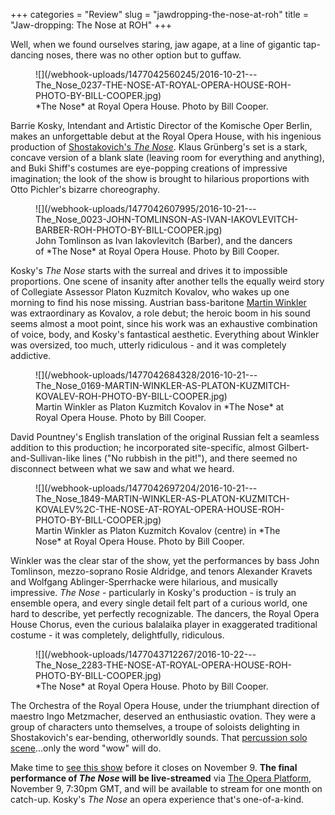 +++
categories = "Review"
slug = "jawdropping-the-nose-at-roh"
title = "Jaw-dropping: The Nose at ROH"
+++

Well, when we found ourselves staring, jaw agape, at a line of gigantic tap-dancing noses, there was no other option but to guffaw.

<figure data-type="image">
![](/webhook-uploads/1477042560245/2016-10-21---The_Nose_0237-THE-NOSE-AT-ROYAL-OPERA-HOUSE-ROH-PHOTO-BY-BILL-COOPER.jpg)
<figcaption>*The Nose* at Royal Opera House. Photo by Bill Cooper.</figcaption>
</figure>

Barrie Kosky, Intendant and Artistic Director of the Komische Oper Berlin, makes an unforgettable debut at the Royal Opera House, with his ingenious production of [Shostakovich's *The Nose*](http://www.roh.org.uk/productions/the-nose-by-barrie-kosky). Klaus Grünberg's set is a stark, concave version of a blank slate (leaving room for everything and anything), and Buki Shiff's costumes are eye-popping creations of impressive imagination; the look of the show is brought to hilarious proportions with Otto Pichler's bizarre choreography. 

<figure data-type="image">
![](/webhook-uploads/1477042607995/2016-10-21---The_Nose_0023-JOHN-TOMLINSON-AS-IVAN-IAKOVLEVITCH-BARBER-ROH-PHOTO-BY-BILL-COOPER.jpg)
<figcaption>John Tomlinson as Ivan Iakovlevitch (Barber), and the dancers of *The Nose* at Royal Opera House. Photo by Bill Cooper.</figcaption>
</figure>

Kosky's *The Nose* starts with the surreal and drives it to impossible proportions. One scene of insanity after another tells the equally weird story of Collegiate Assessor Platon Kuzmitch Kovalov, who wakes up one morning to find his nose missing. Austrian bass-baritone [Martin Winkler](/scene/people/martin-winkler/) was extraordinary as Kovalov, a role debut; the heroic boom in his sound seems almost a moot point, since his work was an exhaustive combination of voice, body, and Kosky's fantastical aesthetic. Everything about Winkler was oversized, too much, utterly ridiculous - and it was completely addictive.

<figure data-type="image">
![](/webhook-uploads/1477042684328/2016-10-21---The_Nose_0169-MARTIN-WINKLER-AS-PLATON-KUZMITCH-KOVALEV-ROH-PHOTO-BY-BILL-COOPER.jpg)
<figcaption>Martin Winkler as Platon Kuzmitch Kovalov in *The Nose* at Royal Opera House. Photo by Bill Cooper.</figcaption>
</figure>

David Pountney's English translation of the original Russian felt a seamless addition to this production; he incorporated site-specific, almost Gilbert-and-Sullivan-like lines ("No rubbish in the pit!"), and there seemed no disconnect between what we saw and what we heard.

<figure data-type="image">
![](/webhook-uploads/1477042697204/2016-10-21---The_Nose_1849-MARTIN-WINKLER-AS-PLATON-KUZMITCH-KOVALEV%2C-THE-NOSE-AT-ROYAL-OPERA-HOUSE-ROH-PHOTO-BY-BILL-COOPER.jpg)
<figcaption>Martin Winkler as Platon Kuzmitch Kovalov (centre) in *The Nose* at Royal Opera House. Photo by Bill Cooper.</figcaption>
</figure>

Winkler was the clear star of the show, yet the performances by bass John Tomlinson, mezzo-soprano Rosie Aldridge, and tenors Alexander Kravets and Wolfgang Ablinger-Sperrhacke were hilarious, and musically impressive. *The Nose* - particularly in Kosky's production - is truly an ensemble opera, and every single detail felt part of a curious world, one hard to describe, yet perfectly recognizable. The dancers, the Royal Opera House Chorus, even the curious balalaika player in exaggerated traditional costume - it was completely, delightfully, ridiculous.

<figure data-type="image">
![](/webhook-uploads/1477043712267/2016-10-22---The_Nose_2283-THE-NOSE-AT-ROYAL-OPERA-HOUSE-ROH-PHOTO-BY-BILL-COOPER.jpg)
<figcaption>*The Nose* at Royal Opera House. Photo by Bill Cooper.</figcaption>
</figure>

The Orchestra of the Royal Opera House, under the triumphant direction of maestro Ingo Metzmacher, deserved an enthusiastic ovation. They were a group of characters unto themselves, a troupe of soloists delighting in Shostakovich's ear-bending, otherworldly sounds. That [percussion solo scene](http://www.roh.org.uk/news/shostakovichs-the-nose-musical-highlight-the-percussion-interlude)...only the word "wow" will do.

Make time to [see this show](http://www.roh.org.uk/productions/the-nose-by-barrie-kosky) before it closes on November 9. **The final performance of *The Nose* will be live-streamed** via [The Opera Platform](http://www.theoperaplatform.eu/en), November 9, 7:30pm GMT, and will be available to stream for one month on catch-up. Kosky's *The Nose* an opera experience that's one-of-a-kind.
